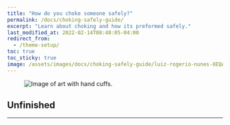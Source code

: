 ```yaml
---
title: "How do you choke someone safely?"
permalink: /docs/choking-safely-guide/
excerpt: "Learn about choking and how its preformed safely."
last_modified_at: 2022-02-14T08:48:05-04:00
redirect_from:
  - /theme-setup/
toc: true
toc_sticky: true
image: /assets/images/docs/choking-safely-guide/luiz-rogerio-nunes-XEQAQwaAAC0-unsplash.jpg
---
```

<figure>
  <img src="{{ '/assets/images/docs/choking-safely-guide/luiz-rogerio-nunes-XEQAQwaAAC0-unsplash.jpg' | relative_url }}" alt="Image of art with hand cuffs.">
</figure>

## Unfinished
---

